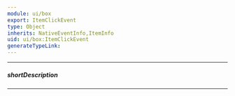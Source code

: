 ```yaml
---
module: ui/box
export: ItemClickEvent
type: Object
inherits: NativeEventInfo,ItemInfo
uid: ui/box:ItemClickEvent
generateTypeLink: 
---
```

---
##### shortDescription
<!-- Description goes here -->

---
<!-- Description goes here -->